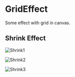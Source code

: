 # GridEffect
Some effect with grid in canvas.

## Shrink Effect

![Shrink1](http://7xngrd.com1.z0.glb.clouddn.com/ci_shrink.gif)

![Shrink2](http://7xngrd.com1.z0.glb.clouddn.com/ci_shrink2.gif)

![Shrink3](http://7xngrd.com1.z0.glb.clouddn.com/ci_shrink3.png)
